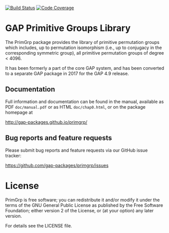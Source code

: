 [![Build Status](https://github.com/gap-packages/primgrp/workflows/CI/badge.svg?branch=master)](https://github.com/gap-packages/primgrp/actions?query=workflow%3ACI+branch%3Amaster)
[![Code Coverage](https://codecov.io/github/gap-packages/primgrp/coverage.svg?branch=master&token=)](https://codecov.io/gh/gap-packages/primgrp)

# GAP Primitive Groups Library

The PrimGrp package provides the library of primitive permutation 
groups which includes, up to permutation isomorphism (i.e., up to
conjugacy in the corresponding symmetric group), all primitive 
permutation groups of degree < 4096.

It has been formerly a part of the core GAP system, and has been
converted to a separate GAP package in 2017 for the GAP 4.9 release.

## Documentation

Full information and documentation can be found in the manual, available
as PDF `doc/manual.pdf` or as HTML `doc/chap0.html`, or on the package
homepage at

  <http://gap-packages.github.io/primgrp/>


## Bug reports and feature requests

Please submit bug reports and feature requests via our GitHub issue tracker:

  <https://github.com/gap-packages/primgrp/issues>


# License

PrimGrp is free software; you can redistribute it and/or modify
it under the terms of the GNU General Public License as published by the
Free Software Foundation; either version 2 of the License, or (at your
option) any later version.

For details see the LICENSE file.

